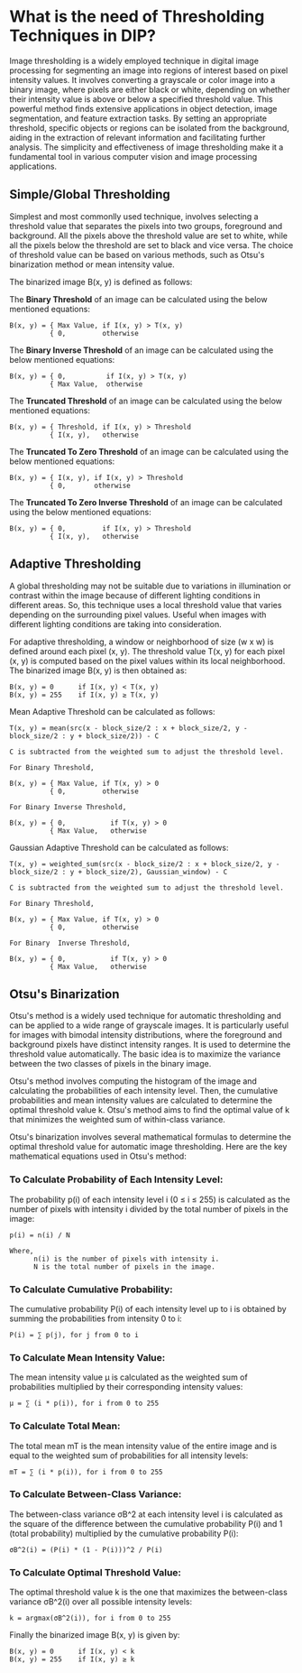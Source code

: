 # What is the need of Thresholding Techniques in DIP?

Image thresholding is a widely employed technique in digital image processing for segmenting an image into regions of interest based on pixel intensity values. It involves converting a grayscale or color image into a binary image, where pixels are either black or white, depending on whether their intensity value is above or below a specified threshold value. This powerful method finds extensive applications in object detection, image segmentation, and feature extraction tasks. By setting an appropriate threshold, specific objects or regions can be isolated from the background, aiding in the extraction of relevant information and facilitating further analysis. The simplicity and effectiveness of image thresholding make it a fundamental tool in various computer vision and image processing applications.


## Simple/Global Thresholding

Simplest and most commonlly used technique, involves selecting a threshold value that separates the pixels into two groups, foreground and background.
All the pixels above the threshold value are set to white, while all  the pixels below the threshold are set to black and vice versa. The choice of 
threshold value can be based on various methods, such as Otsu's binarization method or mean intensity value.

The binarized image B(x, y) is defined as follows:

The **Binary Threshold** of an image can be calculated using the below mentioned equations:

```
B(x, y) = { Max Value, if I(x, y) > T(x, y)
          { 0,         otherwise
```

The **Binary Inverse Threshold** of an image can be calculated using the below mentioned equations:

```
B(x, y) = { 0,          if I(x, y) > T(x, y)
          { Max Value,  otherwise

```

The **Truncated Threshold** of an image can be calculated using the below mentioned equations:

```
B(x, y) = { Threshold, if I(x, y) > Threshold
          { I(x, y),   otherwise
```

The **Truncated To Zero Threshold** of an image can be calculated using the below mentioned equations:

```
B(x, y) = { I(x, y), if I(x, y) > Threshold
          { 0,       otherwise

```

The **Truncated To Zero Inverse Threshold** of an image can be calculated using the below mentioned equations:

```
B(x, y) = { 0,         if I(x, y) > Threshold
          { I(x, y),   otherwise

```

## Adaptive Thresholding

A global thresholding may not be suitable due to variations in illumination or contrast within the image because of different lighting conditions 
in different areas. So, this technique uses a local threshold value that varies depending on the surrounding pixel values. Useful when images with 
different lighting conditions are taking into consideration. 

For adaptive thresholding, a window or neighborhood of size (w x w) is defined around each pixel (x, y). The threshold value T(x, y) for each pixel (x, y) is computed based on the pixel values within its local neighborhood. The binarized image B(x, y) is then obtained as:

```
B(x, y) = 0      if I(x, y) < T(x, y)
B(x, y) = 255    if I(x, y) ≥ T(x, y)
```

Mean Adaptive Threshold can be calculated as follows:

```
T(x, y) = mean(src(x - block_size/2 : x + block_size/2, y - block_size/2 : y + block_size/2)) - C

C is subtracted from the weighted sum to adjust the threshold level.

For Binary Threshold,

B(x, y) = { Max Value, if T(x, y) > 0
          { 0,         otherwise

For Binary Inverse Threshold,

B(x, y) = { 0,           if T(x, y) > 0
          { Max Value,   otherwise
```

Gaussian Adaptive Threshold can be calculated as follows:

```
T(x, y) = weighted_sum(src(x - block_size/2 : x + block_size/2, y - block_size/2 : y + block_size/2), Gaussian_window) - C

C is subtracted from the weighted sum to adjust the threshold level.

For Binary Threshold,

B(x, y) = { Max Value, if T(x, y) > 0
          { 0,         otherwise

For Binary  Inverse Threshold,

B(x, y) = { 0,           if T(x, y) > 0
          { Max Value,   otherwise
```

## Otsu's Binarization

Otsu's method is a widely used technique for automatic thresholding and can be applied to a wide range of grayscale images. It is particularly useful for 
images with bimodal intensity distributions, where the foreground and background pixels have distinct intensity ranges. It is used to determine the threshold 
value automatically. The basic idea is to maximize the variance between the two classes of pixels in the binary image.

Otsu's method involves computing the histogram of the image and calculating the probabilities of each intensity level. Then, the cumulative probabilities and mean intensity values are calculated to determine the optimal threshold value k. Otsu's method aims to find the optimal value of k that minimizes the weighted sum of within-class variance. 

Otsu's binarization involves several mathematical formulas to determine the optimal threshold value for automatic image thresholding. Here are the key mathematical equations used in Otsu's method:

### To Calculate Probability of Each Intensity Level:

The probability p(i) of each intensity level i (0 ≤ i ≤ 255) is calculated as the number of pixels with intensity i divided by the total number of pixels in the image:

```
p(i) = n(i) / N

Where,
      n(i) is the number of pixels with intensity i.
      N is the total number of pixels in the image.
```

### To Calculate Cumulative Probability:

The cumulative probability P(i) of each intensity level up to i is obtained by summing the probabilities from intensity 0 to i:

```
P(i) = ∑ p(j), for j from 0 to i
```

### To Calculate Mean Intensity Value:

The mean intensity value μ is calculated as the weighted sum of probabilities multiplied by their corresponding intensity values:

```
μ = ∑ (i * p(i)), for i from 0 to 255
```

### To Calculate Total Mean:

The total mean mT is the mean intensity value of the entire image and is equal to the weighted sum of probabilities for all intensity levels:

```
mT = ∑ (i * p(i)), for i from 0 to 255
```

### To Calculate Between-Class Variance:

The between-class variance σB^2 at each intensity level i is calculated as the square of the difference between the cumulative probability P(i) and 1 (total probability) multiplied by the cumulative probability P(i):

```
σB^2(i) = (P(i) * (1 - P(i)))^2 / P(i)
```

### To Calculate Optimal Threshold Value:

The optimal threshold value k is the one that maximizes the between-class variance σB^2(i) over all possible intensity levels:

```
k = argmax(σB^2(i)), for i from 0 to 255
```

Finally the binarized image B(x, y) is given by:

```
B(x, y) = 0      if I(x, y) < k
B(x, y) = 255    if I(x, y) ≥ k

```
